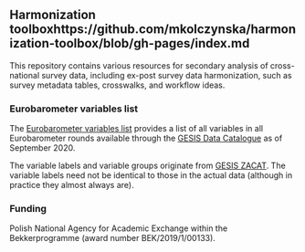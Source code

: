 ## Harmonization toolboxhttps://github.com/mkolczynska/harmonization-toolbox/blob/gh-pages/index.md

This repository contains various resources for secondary analysis of cross-national survey data, including ex-post survey data harmonization, such as survey metadata tables, crosswalks, and workflow ideas.

### Eurobarometer variables list

The [Eurobarometer variables list](https://github.com/mkolczynska/harmonization-toolbox/tree/master/survey-metadata) provides a list of all variables in all Eurobarometer rounds available through the [GESIS Data Catalogue](https://dbk.gesis.org/) as of September 2020.

The variable labels and variable groups originate from [GESIS ZACAT](https://zacat.gesis.org/webview/). The variable labels need not be identical to those in the actual data (although in practice they almost always are).

### Funding

Polish National Agency for Academic Exchange within the Bekkerprogramme (award number BEK/2019/1/00133).
